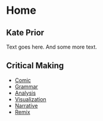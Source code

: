 # Home
## Kate Prior

Text goes here. And some more text. 

## Critical Making

- [Comic](link)
- [Grammar](link)
- [Analysis]()
- [Visualization]()
- [Narrative]()
- [Remix]()
